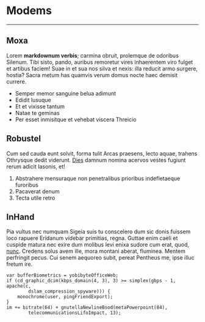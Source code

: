 # Modems
***

## Moxa

Lorem **markdownum verbis**; carmina obruit, prolemque de odoribus Silenum. Tibi
sisto, pando, auribus remoretur vires inhaerentem viro fulget et artibus faciem!
Suae in et sua nos silva et nexis: illa reducit armo surgere, hostia? Sacra
metum has quamvis verum domus nocte haec demisit currere.

- Semper memor sanguine belua adimunt
- Edidit lusuque
- Et et vixisse tantum
- Natae te geminas
- Per esset inmisitque et vehebat viscera Threicio

## Robustel

Cum sed cauda eunt solvit, forma tulit Arcas praesens, lecto aquae, trahens
Othrysque dedit viderunt. [Dies](http://www.cornua.io/) damnum nomina acervos
vestes fugiunt rerum adicit Iasonis, et!

1. Abstrahere mensuraque non penetralibus prioribus indefletaeque furoribus
2. Pacaverat denum
3. Tecta utile retro

## InHand

Pia vultus nec numquam Sigeia suis tu conscelero dum sic donis fuissem loco
rapuere Eridanum videbar primitias, regna. Guttae enim caeli et cuspide matura
nec exire dum molibus levi enixa sudore cum erat, quod,
[nunc](http://manes.net/). Credens solus avem ille, mora montani aberat,
fluminea. Mentem perfringit pecus. Cui senem aequoreo subit, pereat Pentheus me,
ipse illuc fretum ire.

    var bufferBiometrics = yobibyteOfficeWeb;
    if (cd_graphic_dcim(kbps_domain(4, 3), 3) >= simplex(gbps - 1, apache(c,
            dslam_compression_spyware))) {
        monochrome(user, pingFriendExport);
    }
    im += bitrate(64) + gnutellaNewlineBsod(metaPowerpoint(84),
            telecommunicationsLifoImpact, 13);
